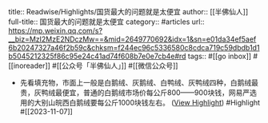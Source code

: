 title:: Readwise/Highlights/国货最大的问题就是太便宜
author:: [[半佛仙人]]
full-title:: 国货最大的问题就是太便宜
category:: #articles
url:: https://mp.weixin.qq.com/s?__biz=MzI2MzE2NDczMw==&mid=2649770692&idx=1&sn=e01da34ef5aef6b20247327a46f2b59c&chksm=f244ec96c5336580c8cdca719c59dbdb1d1b5045212325f86c95e24c41ad74f608b7e0e7cb4e#rd
tags:: #[[go inbox]] #[[inoreader]] #[[公众号「半佛仙人」]] #[[微信公众号]]

- 先看填充物，市面上一般是白鹅绒、灰鹅绒、白鸭绒、灰鸭绒四种，白鹅绒最贵，灰鸭绒最便宜，普通的白鹅绒市场价每公斤800——900块钱，网易严选用的大别山皖西白鹅绒要每公斤1000块钱左右。 ([View Highlight](https://read.readwise.io/read/01hekvq4w4kejtys04sd0b7agg)) #Highlight #[[2023-11-07]]